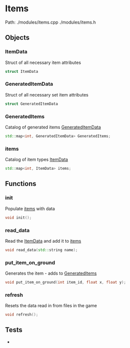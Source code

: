 # Items
Path: ./modules/items.cpp   ./modules/items.h


## Objects

### ItemData
Struct of all necessary item attributes
```c++
struct ItemData
```

### GeneratedItemData
Struct of all necessary set item attributes
```c++
struct GeneratedItemData
```

### GeneratedItems
Catalog of generated items [GeneratedItemData](items.md#GeneratedItemData)
```c++
std::map<int, GeneratedItemData> GeneratedItems;
```

### items
Catalog of item types [ItemData](items.md#ItemData)
```c++
std::map<int, ItemData> items;
```

## Functions
### init
Populate [items](items.md#items) with data
```c++
void init();
```

### read_data
Read the [ItemData](items.md#ItemData) and add it to [items](items.md#items)
```c++
void read_data(std::string name);
```

### put_item_on_ground
Generates the item - adds to [GeneratedItems](items.md#GeneratedItems)
```c++
void put_item_on_ground(int item_id, float x, float y);
```

### refresh
Resets the data read in from files in the game
```c++
void refresh();
```



## Tests
-
